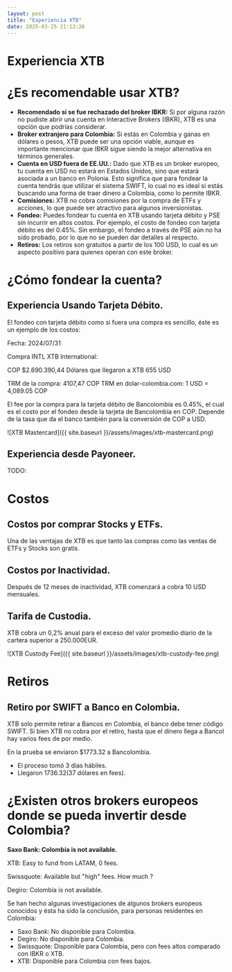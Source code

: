 ```yaml
---
layout: post
title: "Experiencia XTB"
date: 2025-03-25 21:13:26
---
```


# Experiencia XTB

# ¿Es recomendable usar XTB?

- **Recomendado si se fue rechazado del broker IBKR:** Si por alguna razón no pudiste abrir una cuenta en Interactive Brokers (IBKR), XTB es una opción que podrías considerar.
- **Broker extranjero para Colombia:** Si estás en Colombia y ganas en dólares o pesos, XTB puede ser una opción viable, aunque es importante mencionar que IBKR sigue siendo la mejor alternativa en términos generales.
- **Cuenta en USD fuera de EE.UU.:** Dado que XTB es un broker europeo, tu cuenta en USD no estará en Estados Unidos, sino que estará asociada a un banco en Polonia. Esto significa que para fondear la cuenta tendrás que utilizar el sistema SWIFT, lo cual no es ideal si estás buscando una forma de traer dinero a Colombia, como lo permite IBKR.
- **Comisiones:** XTB no cobra comisiones por la compra de ETFs y acciones, lo que puede ser atractivo para algunos inversionistas.
- **Fondeo:** Puedes fondear tu cuenta en XTB usando tarjeta débito y PSE sin incurrir en altos costos. Por ejemplo, el costo de fondeo con tarjeta débito es del 0.45%. Sin embargo, el fondeo a través de PSE aún no ha sido probado, por lo que no se pueden dar detalles al respecto.
- **Retiros:** Los retiros son gratuitos a partir de los 100 USD, lo cual es un aspecto positivo para quienes operan con este broker.

# ¿Cómo fondear la cuenta?

## Experiencia Usando Tarjeta Débito.

El fondeo con tarjeta débito como si fuera una compra es sencillo, éste es un ejemplo de los costos: 

Fecha: 2024/07/31 

Compra INTL XTB International:

COP $2.690.390,44
Dólares que llegaron a XTB
655 USD

TRM de la compra: 4107,47 COP
TRM en dolar-colombia.com: 1 USD = 4,089.05 COP

El fee por la compra para la tarjeta débito de Bancolombia es 0.45%, el cual es el costo por el fondeo desde la tarjeta de Bancolombia en COP. Depende de la tasa que da el banco también para la conversión de COP a USD. 

![XTB Mastercard]({{ site.baseurl }}/assets/images/xtb-mastercard.png)

## Experiencia desde Payoneer.

TODO: 

# Costos

## Costos por comprar Stocks y ETFs.

Una de las ventajas de XTB es que tanto las compras como las ventas de ETFs y Stocks son gratis. 

## Costos por Inactividad.

Después de 12 meses de inactividad, XTB comenzará a cobra 10 USD mensuales. 

## Tarifa de Custodia.

XTB cobra un 0,2% anual para el exceso del valor promedio diario de la cartera superior a 250.000EUR. 

![XTB Custody Fee]({{ site.baseurl }}/assets/images/xtb-custody-fee.png)

# Retiros

## Retiro por SWIFT a Banco en Colombia.

XTB solo permite retirar a Bancos en Colombia, el banco debe tener código SWIFT. Si bien XTB no cobra por el retiro, hasta que el dinero llega a Bancol hay varios fees de por medio. 

En la prueba se enviaron $1773.32 a Bancolombia. 

- El proceso tomó 3 días hábiles.
- Llegaron $1736.32 ($37 dólares en fees).

# ¿Existen otros brokers europeos donde se pueda invertir desde Colombia?

**Saxo Bank: Colombia is not available.**

XTB: Easy to fund from LATAM, 0 fees.

Swissquote: Available but "high" fees. How much ?

Degiro: Colombia is not available.

Se han hecho algunas investigaciones de algunos brokers europeos conocidos y ésta ha sido la conclusión, para personas residentes en Colombia: 

- Saxo Bank: No disponible para Colombia.
- Degiro: No disponible para Colombia.
- Swissquote: Disponible para Colombia, pero con fees altos comparado con IBKR o XTB.
- XTB: Disponible para Colombia con fees bajos.